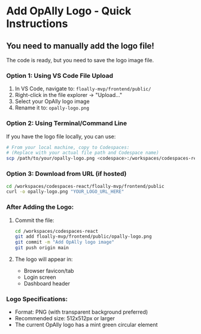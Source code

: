 # Add OpAlly Logo - Quick Instructions

## You need to manually add the logo file!

The code is ready, but you need to save the logo image file.

### Option 1: Using VS Code File Upload
1. In VS Code, navigate to: `floally-mvp/frontend/public/`
2. Right-click in the file explorer → "Upload..."
3. Select your OpAlly logo image
4. Rename it to: `opally-logo.png`

### Option 2: Using Terminal/Command Line
If you have the logo file locally, you can use:
```bash
# From your local machine, copy to Codespaces:
# (Replace with your actual file path and Codespace name)
scp /path/to/your/opally-logo.png <codespace>:/workspaces/codespaces-react/floally-mvp/frontend/public/opally-logo.png
```

### Option 3: Download from URL (if hosted)
```bash
cd /workspaces/codespaces-react/floally-mvp/frontend/public
curl -o opally-logo.png "YOUR_LOGO_URL_HERE"
```

### After Adding the Logo:
1. Commit the file:
   ```bash
   cd /workspaces/codespaces-react
   git add floally-mvp/frontend/public/opally-logo.png
   git commit -m "Add OpAlly logo image"
   git push origin main
   ```

2. The logo will appear in:
   - Browser favicon/tab
   - Login screen
   - Dashboard header

### Logo Specifications:
- Format: PNG (with transparent background preferred)
- Recommended size: 512x512px or larger
- The current OpAlly logo has a mint green circular element

